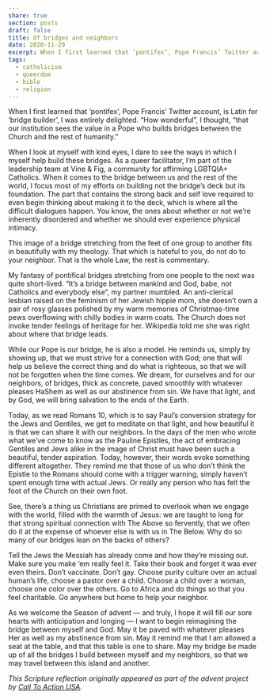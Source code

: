 ```yaml
---
share: true
section: posts
draft: false
title: Of bridges and neighbors
date: 2020-11-29
excerpt: When I first learned that ‘pontifex’, Pope Francis’ Twitter account, is Latin for ‘bridge builder’, I was entirely delighted. “How wonderful”, I thought, “that our institution sees the value in a Pope who builds bridges between the Church and the rest of humanity.”
tags:
  - catholicism
  - queerdom
  - bible
  - religion
---
```


When I first learned that ‘pontifex’, Pope Francis’ Twitter account, is Latin for ‘bridge builder’, I was entirely delighted. “How wonderful”, I thought, “that our institution sees the value in a Pope who builds bridges between the Church and the rest of humanity.”

When I look at myself with kind eyes, I dare to see the ways in which I myself help build these bridges. As a queer facilitator, I’m part of the leadership team at Vine & Fig, a community for affirming LGBTQIA+ Catholics. When it comes to the bridge between us and the rest of the world, I focus most of my efforts on building not the bridge’s deck but its foundation. The part that contains the strong back and self love required to even begin thinking about making it to the deck, which is where all the difficult dialogues happen. You know, the ones about whether or not we’re inherently disordered and whether we should ever experience physical intimacy.

This image of a bridge stretching from the feet of one group to another fits in beautifully with my theology. That which is hateful to you, do not do to your neighbor. That is the whole Law, the rest is commentary.

My fantasy of pontifical bridges stretching from one people to the next was quite short-lived. “It’s a bridge between mankind and God, babe, not Catholics and everybody else”, my partner mumbled. An anti-clerical lesbian raised on the feminism of her Jewish hippie mom, she doesn’t own a pair of rosy glasses polished by my warm memories of Christmas-time pews overflowing with chilly bodies in warm coats. The Church does not invoke tender feelings of heritage for her. Wikipedia told me she was right about where that bridge leads.

While our Pope is our bridge, he is also a model. He reminds us, simply by showing up, that we must strive for a connection with God; one that will help us believe the correct thing and do what is righteous, so that we will not be forgotten when the time comes. We dream, for ourselves and for our neighbors, of bridges, thick as concrete, paved smoothly with whatever pleases HaShem as well as our abstinence from sin. We have that light, and by God, we will bring salvation to the ends of the Earth. 

Today, as we read Romans 10, which is to say Paul’s conversion strategy for the Jews and Gentiles, we get to meditate on that light, and how beautiful it is that we can share it with our neighbors. In the days of the men who wrote what we’ve come to know as the Pauline Epistles, the act of embracing Gentiles and Jews alike in the image of Christ must have been such a beautiful, tender aspiration. Today, however, their words evoke something different altogether. They remind me that those of us who don’t think the Epistle to the Romans should come with a trigger warning, simply haven’t spent enough time with actual Jews. Or really any person who has felt the foot of the Church on their own foot.

See, there’s a thing us Christians are primed to overlook when we engage with the world, filled with the warmth of Jesus: we are taught to long for that strong spiritual connection with The Above so fervently, that we often do it at the expense of whoever else is with us in The Below. Why do so many of our bridges lean on the backs of others?

Tell the Jews the Messiah has already come and how they’re missing out. Make sure you make ‘em really feel it. Take their book and forget it was ever even theirs. Don’t vaccinate. Don’t gay. Choose purity culture over an actual human’s life, choose a pastor over a child. Choose a child over a woman, choose one color over the others. Go to Africa and do things so that you feel charitable. Go anywhere but home to help your neighbor.

As we welcome the Season of advent — and truly, I hope it will fill our sore hearts with anticipation and longing — I want to begin reimagining the bridge between myself and God. May it be paved with whatever pleases Her as well as my abstinence from sin. May it remind me that I am allowed a seat at the table, and that this table is one to share. May my bridge be made up of all the bridges I build between myself and my neighbors, so that we may travel between this island and another. 

<em>This Scripture reflection originally appeared as part of the advent project by <a href="https://www.cta-usa.org/news/adventcalendar" target="_blank">Call To Action USA</a>.</em>